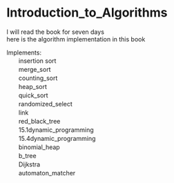 # Introduction_to_Algorithms

I will read the book <Introduction to algorithm> for seven days  
here is the algorithm implementation in this book

Implements:  
　　insertion sort  
　　merge_sort  
　　counting_sort  
　　heap_sort  
　　quick_sort  
　　randomized_select  
　　link  
　　red_black_tree  
　　15.1dynamic_programming  
　　15.4dynamic_programming  
　　binomial_heap  
　　b_tree  
　　Dijkstra  
　　automaton_matcher  

